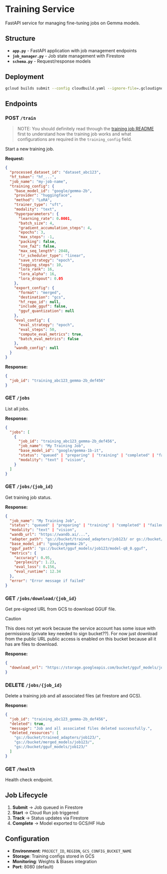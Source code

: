 # Training Service

FastAPI service for managing fine-tuning jobs on Gemma models.

## Structure

- **`app.py`** - FastAPI application with job management endpoints
- **`job_manager.py`** - Job state management with Firestore
- **`schema.py`** - Request/response models

## Deployment

```bash
gcloud builds submit --config cloudbuild.yaml --ignore-file=.gcloudignore
```

## Endpoints

### POST `/train`

> NOTE: You should definitely read through the [training job README](jobs/training-job/README.md) first to understand how the training job works and what configurations are required in the `training_config` field.

Start a new training job.

**Request:**

```json
{
  "processed_dataset_id": "dataset_abc123",
  "hf_token": "hf_...",
  "job_name": "my-job-name",
  "training_config": {
    "base_model_id": "google/gemma-2b",
    "provider": "huggingface",
    "method": "LoRA",
    "trainer_type": "sft",
    "modality": "text",
    "hyperparameters": {
      "learning_rate": 0.0001,
      "batch_size": 4,
      "gradient_accumulation_steps": 4,
      "epochs": 3,
      "max_steps": -1,
      "packing": false,
      "use_fa2": false,
      "max_seq_length": 2048,
      "lr_scheduler_type": "linear",
      "save_strategy": "epoch",
      "logging_steps": 10,
      "lora_rank": 16,
      "lora_alpha": 16,
      "lora_dropout": 0.05
    },
    "export_config": {
      "format": "merged",
      "destination": "gcs",
      "hf_repo_id": null,
      "include_gguf": false,
      "gguf_quantization": null
    },
    "eval_config": {
      "eval_strategy": "epoch",
      "eval_steps": 50,
      "compute_eval_metrics": true,
      "batch_eval_metrics": false
    },
    "wandb_config": null
  }
}
```

**Response:**

```json
{
  "job_id": "training_abc123_gemma-2b_def456"
}
```

### GET `/jobs`

List all jobs.

**Response:**

```json
{
  "jobs": [
    {
      "job_id": "training_abc123_gemma-2b_def456",
      "job_name": "My Training Job",
      "base_model_id": "google/gemma-1b-it",
      "status": "queued" | "preparing" | "training" | "completed" | "failed" | "unknown",
      "modality": "text" | "vision",
    }
  ]
}
```

### GET `/jobs/{job_id}`

Get training job status.

**Response:**

```json
{
  "job_name": "My Training Job",
  "status": "queued" | "preparing" | "training" | "completed" | "failed",
  "modality": "text" | "vision",
  "wandb_url": "https://wandb.ai/...",
  "adapter_path": "gs://bucket/trained_adapters/job123/ or gs://bucket/merged_models/job123/",
  "base_model_id": "google/gemma-2b",
  "gguf_path": "gs://bucket/gguf_models/job123/model-q8_0.gguf",
  "metrics": {
    "accuracy": 0.95,
    "perplexity": 1.23,
    "eval_loss": 0.156,
    "eval_runtime": 12.34
  },
  "error": "Error message if failed"
}
```

### GET `/jobs/download/{job_id}`

Get pre-signed URL from GCS to download GGUF file.

> [!CAUTION]
> This does not yet work because the service account has some issue with permissions (private key needed to sign bucket??). For now just download from the public URL public access is enabled on this bucket because all it has are files to download.

**Response:**

```json
{
  "download_url": "https://storage.googleapis.com/bucket/gguf_models/job123/model-q8_0.gguf?..."
}
```

### DELETE `/jobs/{job_id}`

Delete a training job and all associated files (at firestore and GCS).

**Response:**

```json
{
  "job_id": "training_abc123_gemma-2b_def456",
  "deleted": true,
  "message": "Job and all associated files deleted successfully.",
  "deleted_resources": [
    "gs://bucket/trained_adapters/job123/",
    "gs://bucket/merged_models/job123/",
    "gs://bucket/gguf_models/job123/"
  ]
}
```

### GET `/health`

Health check endpoint.

## Job Lifecycle

1. **Submit** → Job queued in Firestore
2. **Start** → Cloud Run job triggered
3. **Track** → Status updates via Firestore
4. **Complete** → Model exported to GCS/HF Hub

## Configuration

- **Environment**: `PROJECT_ID`, `REGION`, `GCS_CONFIG_BUCKET_NAME`
- **Storage**: Training configs stored in GCS
- **Monitoring**: Weights & Biases integration
- **Port**: 8080 (default)
